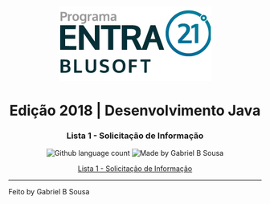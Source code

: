<div align="center">
  <a href="https://blusoft.org.br/home/entra-21/">
  <img src="../../../../../../resources/images/Entra21-3-300x283.png" alt="Programa Entra21">
  </a>
  <h1>Edição 2018 | Desenvolvimento Java</h1>
</div>

<h3 align="center">
  Lista 1 - Solicitação de Informação
</h3>

<p align="center">
  <img alt="Github language count" src="https://img.shields.io/github/languages/count/gabrielbudke/entra21?color=007d99&style=plastic">

  <img alt="Made by Gabriel B Sousa" src="https://img.shields.io/badge/made%20by-Gabriel%20B%20Sousa-007d99">
</p>

<p align="center">
  <a href="https://github.com/gabrielbudke/entra21/tree/master/resources/listas/Lista 01 - Solicitação de Informação.pdf">Lista 1 - Solicitação de Informação</a>
</p>

---
Feito by Gabriel B Sousa
